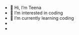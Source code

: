 - 👋 Hi, I’m Teena
- 👀 I’m interested in coding
- 🌱 I’m currently learning coding
-
- 
<!---
TeenaSingh213/TeenaSingh213 is a ✨ special ✨ repository because its `README.md` (this file) appears on your GitHub profile.
You can click the Preview link to take a look at your changes.
--->
